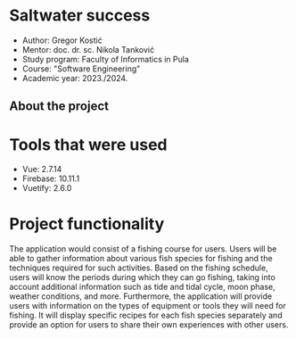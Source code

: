
# Saltwater success
- Author: Gregor Kostić
- Mentor: doc. dr. sc. Nikola Tanković
- Study program: Faculty of Informatics in Pula
- Course: "Software Engineering"
- Academic year: 2023./2024.
    
## About the project
# Tools that were used

- Vue: 2.7.14
- Firebase: 10.11.1
- Vuetify: 2.6.0

# Project functionality

The application would consist of a fishing course for users. Users will be able to gather information about various fish species for fishing and the techniques required for such activities. Based on the fishing schedule, users will know the periods during which they can go fishing, taking into account additional information such as tide and tidal cycle, moon phase, weather conditions, and more. Furthermore, the application will provide users with information on the types of equipment or tools they will need for fishing. It will display specific recipes for each fish species separately and provide an option for users to share their own experiences with other users.
